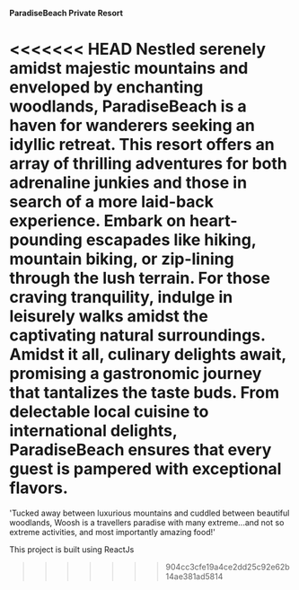 **ParadiseBeach Private Resort**

<<<<<<< HEAD
Nestled serenely amidst majestic mountains and enveloped by enchanting woodlands, ParadiseBeach is a haven for wanderers seeking an idyllic retreat. This resort offers an array of thrilling adventures for both adrenaline junkies and those in search of a more laid-back experience. Embark on heart-pounding escapades like hiking, mountain biking, or zip-lining through the lush terrain. For those craving tranquility, indulge in leisurely walks amidst the captivating natural surroundings. Amidst it all, culinary delights await, promising a gastronomic journey that tantalizes the taste buds. From delectable local cuisine to international delights, ParadiseBeach ensures that every guest is pampered with exceptional flavors.
=======
'Tucked away between luxurious mountains and cuddled between beautiful woodlands, Woosh is a travellers paradise with many extreme...and not so extreme activities, and most importantly amazing food!'

This project is built using ReactJs
>>>>>>> 904cc3cfe19a4ce2dd25c92e62b14ae381ad5814

